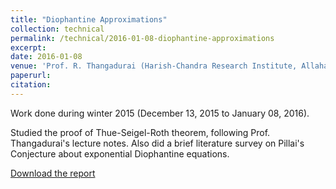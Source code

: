 ```yaml
---
title: "Diophantine Approximations"
collection: technical
permalink: /technical/2016-01-08-diophantine-approximations
excerpt:
date: 2016-01-08
venue: 'Prof. R. Thangadurai (Harish-Chandra Research Institute, Allahabad)'
paperurl: 
citation: 
---
```

Work done during winter 2015 (December 13, 2015 to January 08, 2016).

Studied the proof of Thue-Seigel-Roth theorem, following Prof. Thangadurai's lecture notes. Also did a brief literature survey on Pillai's Conjecture about exponential Diophantine equations.

[Download the report](http://gkorpal.github.io/files/winter2015-diophantine_approximation-gaurish.pdf)
